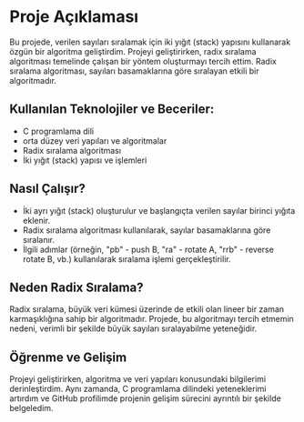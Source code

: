 # Proje Açıklaması
Bu projede, verilen sayıları sıralamak için iki yığıt (stack) yapısını kullanarak özgün bir algoritma geliştirdim. Projeyi geliştirirken, radix sıralama algoritması temelinde
çalışan bir yöntem oluşturmayı tercih ettim. Radix sıralama algoritması, sayıları basamaklarına göre sıralayan etkili bir algoritmadır.

## Kullanılan Teknolojiler ve Beceriler:
- C programlama dili
- orta düzey veri yapıları ve algoritmalar
- Radix sıralama algoritması
- İki yığıt (stack) yapısı ve işlemleri

## Nasıl Çalışır?
- İki ayrı yığıt (stack) oluşturulur ve başlangıçta verilen sayılar birinci yığıta eklenir.
- Radix sıralama algoritması kullanılarak, sayılar basamaklarına göre sıralanır.
- İlgili adımlar (örneğin, "pb" - push B, "ra" - rotate A, "rrb" - reverse rotate B, vb.) kullanılarak sıralama işlemi gerçekleştirilir.

## Neden Radix Sıralama?
Radix sıralama, büyük veri kümesi üzerinde de etkili olan lineer bir zaman karmaşıklığına sahip bir algoritmadır. Projede, bu algoritmayı tercih etmemin nedeni, verimli bir şekilde büyük sayıları sıralayabilme yeteneğidir.

## Öğrenme ve Gelişim
Projeyi geliştirirken, algoritma ve veri yapıları konusundaki bilgilerimi derinleştirdim. Aynı zamanda, C programlama dilindeki yeteneklerimi artırdım ve GitHub profilimde projenin gelişim sürecini ayrıntılı bir şekilde belgeledim.
